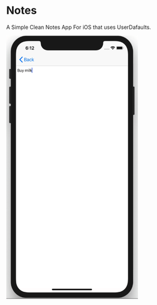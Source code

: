 # Notes

A Simple Clean Notes App For iOS that uses UserDafaults.

<img src="/Screenrecording/Demo.gif" alt="drawing" width="350" height="700"/>
